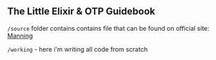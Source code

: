 ## The Little Elixir & OTP Guidebook

```/source``` folder contains contains file that can be found on official site: [Manning](https://www.manning.com/books/the-little-elixir-and-otp-guidebook)

```/working``` - here i'm writing all code from scratch
